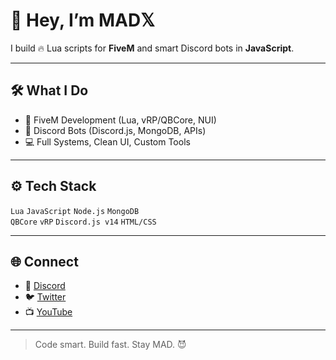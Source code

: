 # 👋 Hey, I’m MAD𝕏

I build 🔥 Lua scripts for **FiveM** and smart Discord bots in **JavaScript**.

---

## 🛠️ What I Do

- 🧠 FiveM Development (Lua, vRP/QBCore, NUI)
- 🤖 Discord Bots (Discord.js, MongoDB, APIs)
- 💻 Full Systems, Clean UI, Custom Tools

---

## ⚙️ Tech Stack

`Lua` `JavaScript` `Node.js` `MongoDB`  
`QBCore` `vRP` `Discord.js v14` `HTML/CSS`

---

## 🌐 Connect

- 💬 [Discord](https://discord.gg/GsAabsdC5p)
- 🐦 [Twitter](https://twitter.com/yourmadx)
- 📺 [YouTube](https://youtube.com/MADX_Developer)

---

> Code smart. Build fast. Stay MAD. 😈
